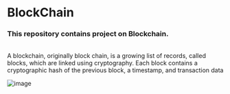 # BlockChain<br>
### This repository contains project on Blockchain.
<br>
A blockchain, originally block chain, is a growing list of records, called blocks, which are linked using cryptography. Each block contains a cryptographic hash of the previous block, a timestamp, and transaction data
<br>

![image](https://user-images.githubusercontent.com/23070800/42645239-2e135a10-861b-11e8-8bb6-4eda1aaf82a6.png)

